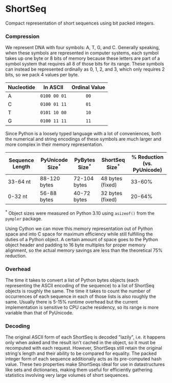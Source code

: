 # ShortSeq
Compact representation of short sequences using bit packed integers.

### Compression

We represent DNA with four symbols: A, T, G, and C. Generally speaking, when these symbols are represented in computer systems, each symbol takes up one byte or 8 bits of memory because these letters are part of a symbol system that requires all 8 of those bits for its range. These symbols can instead be represented ordinally as 0, 1, 2, and 3, which only requires 2 bits, so we pack 4 values per byte.

| Nucleotide | In ASCII     |  Ordinal Value  |
|------------|--------------|:---------------:|
| A          | `0100 00 01` |      `00`       |
| C          | `0100 01 11` |      `01`       |
| T          | `0101 10 00` |      `10`       |
| G          | `0100 11 11` |      `11`       |

Since Python is a loosely typed language with a lot of conveniences, both the numerical and string encodings of these symbols are much larger and more complex in their memory representation. 

| Sequence Length | PyUnicode Size<sup>*</sup> | PyBytes Size<sup>*</sup> | ShortSeq Size<sup>*</sup> | % Reduction (vs. PyUnicode) |
|-----------------|----------------------------|--------------------------|---------------------------|-----------------------------|
| 33-64 nt        | 88-120 bytes               | 72-104 bytes             | 48 bytes (fixed)          | 33-60%                      |
| 0-32 nt         | 56-88 bytes                | 40-72 bytes              | 32 bytes (fixed)          | 20-64%                      |

<sup>*</sup> Object sizes were measured on Python 3.10 using `asizeof()` from the `pympler` package.

Using Cython we can move this memory representation out of Python space and into C space for maximum efficiency while still fulfilling the duties of a Python object. A certain amount of space goes to the Python object header and padding to 16 byte multiples for proper memory alignment, so the actual memory savings are less than the theoretical 75% reduction.

### Overhead
The time it takes to convert a list of Python bytes objects (each representing the ASCII encoding of the sequence) to a list of ShortSeq objects is roughly the same. The time it takes to count the number of occurrences of each sequence in each of those lists is also roughly the same. Usually there is 5-15% runtime overhead but the current implementation is sensitive to CPU cache residency, so its range is more variable than that of PyUnicode.

### Decoding
The original ASCII form of each ShortSeq is decoded "lazily", i.e. it happens only when asked and the result isn't cached in the object, so it must be recomputed with each request. However, ShortSeqs still retain the original string's length and their ability to be compared for equality. The packed integer form of each sequence additionally acts as its pre-computed hash value. These two properties make ShortSeqs ideal for use in datastructures like sets and dictionaries, making them useful for efficiently gathering statistics involving very large volumes of short sequences.